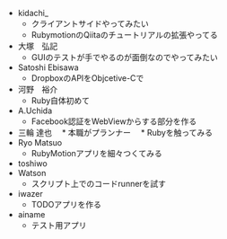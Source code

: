 * kidachi_
  * クライアントサイドやってみたい
  * RubymotionのQiitaのチュートリアルの拡張やってる
* 大塚　弘記
  * GUIのテストが手でやるのが面倒なのでやってみたい
* Satoshi Ebisawa
  * DropboxのAPIをObjcetive-Cで
* 河野　裕介
  * Ruby自体初めて
* A.Uchida
  * Facebook認証をWebViewからする部分を作る
* 三輪 達也
　* 本職がプランナー
　* Rubyを触ってみる
* Ryo Matsuo
  * RubyMotionアプリを細々つくてみる
* toshiwo
* Watson
  * スクリプト上でのコードrunnerを試す
* iwazer
  * TODOアプリを作る
* ainame
  * テスト用アプリ
